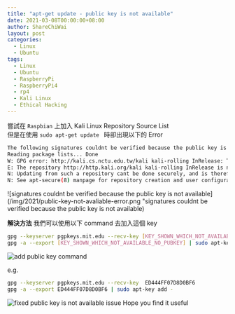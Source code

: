 ```yaml
---
title: "apt-get update - public key is not available"
date: 2021-03-08T00:00:00+08:00
author: ShareChiWai
layout: post
categories:
  - Linux
  - Ubuntu
tags:
  - Linux
  - Ubuntu
  - RaspberryPi
  - RaspberryPi4
  - rp4
  - Kali Linux
  - Ethical Hacking
---
```


嘗試在 `Raspbian` 上加入 Kali Linux Repository Source List  
但是在使用 `sudo apt-get update ` 時卻出現以下的 Error

```bash
The following signatures couldnt be verified because the public key is not available: NO_PUBKEY ED444FF07D8D0BF6
Reading package lists... Done
W: GPG error: http://kali.cs.nctu.edu.tw/kali kali-rolling InRelease: The following signatures couldnt be verified because the public key is not available: NO_PUBKEY ED444FF07D8D0BF6
E: The repository http://http.kali.org/kali kali-rolling InRelease is not signed.
N: Updating from such a repository cant be done securely, and is therefore disabled by default.
N: See apt-secure(8) manpage for repository creation and user configuration details.
```

![signatures couldnt be verified because the public key is not available](/img/2021/public-key-not-avaliable-error.png "signatures couldnt be verified because the public key is not available)

**解決方法**
我們可以使用以下 command 去加入這個 key

```bash
gpg --keyserver pgpkeys.mit.edu --recv-key [KEY_SHOWN_WHICH_NOT_AVAILABLE_NO_PUBKEY]
gpg -a --export [KEY_SHOWN_WHICH_NOT_AVAILABLE_NO_PUBKEY] | sudo apt-key add -
```

![add public key command](/img/2021/fix-public-key-not-avaliable-command.png "add public key command")

e.g.

```bash
gpg --keyserver pgpkeys.mit.edu --recv-key  ED444FF07D8D0BF6
gpg -a --export ED444FF07D8D0BF6 | sudo apt-key add -
```

![fixed public key is not available issue](/img/2021/fix-public-key-not-avaliable-result.png "fixed public key is not available issue")
Hope you find it useful
